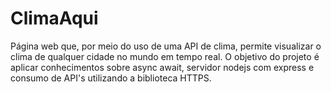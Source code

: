 # ClimaAqui
Página web que, por meio do uso de uma API de clima, permite visualizar o clima de qualquer cidade no mundo em tempo real. O objetivo do projeto é aplicar conhecimentos sobre async await, servidor nodejs com express e consumo de API's utilizando a biblioteca HTTPS. 
